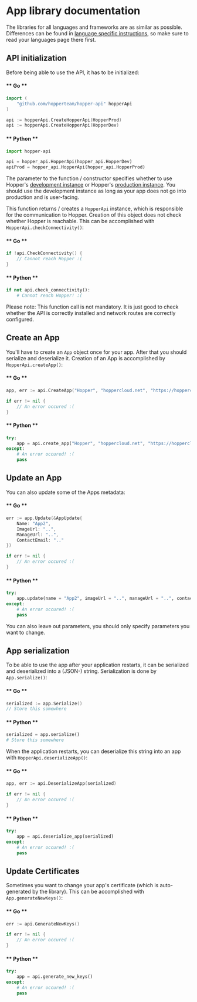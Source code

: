 # App library documentation
The libraries for all languages and frameworks are as similar as possible. Differences can be found in [language specific instructions](/languages/), so make sure to read your languages page there first.

## API initialization
Before being able to use the API, it has to be initialized:

<!-- tabs:start -->

#### ** Go **
```go
import (
    "github.com/hopperteam/hopper-api" hopperApi
)

api := hopperApi.CreateHopperApi(HopperProd)
api := hopperApi.CreateHopperApi(HopperDev)
```
#### ** Python **
```python
import hopper-api

api = hopper_api.HopperApi(hopper_api.HopperDev)
apiProd = hopper_api.HopperApi(hopper_api.HopperProd)
```

<!-- tabs:end -->

The parameter to the function / constructor specifies whether to use Hopper's [development instance](https://dev.hoppercloud.net) or Hopper's [production instance](https://app.hoppercloud.net). You should use the development instance as long as your app does not go into production and is user-facing.

This function returns / creates a `HopperApi` instance, which is responsible for the communication to Hopper. Creation of this object does not check whether Hopper is reachable. This can be accomplished with `HopperApi.checkConnectivity()`:

<!-- tabs:start -->

#### ** Go **
```go
if !api.CheckConnectivity() {
    // Cannot reach Hopper :(
}
```
#### ** Python **
```python
if not api.check_connectivity():
    # Cannot reach Hopper! :( 
```

<!-- tabs:end -->

Please note: This function call is not mandatory. It is just good to check whether the API is correctly installed and network routes are correctly configured.

## Create an App
You'll have to create an `App` object once for your app. After that you should serialize and deserialize it. Creation of an App is accomplished by `HopperApi.createApp()`:

<!-- tabs:start -->

#### ** Go **
```go
app, err := api.CreateApp("Hopper", "hoppercloud.net", "https://hoppercloud.net/logo.png", "https://hoppercloud.net/manageSubscription", "info@hoppercloud.net")

if err != nil {
    // An error occured :(
}
```
#### ** Python **
```python
try:
    app = api.create_app("Hopper", "hoppercloud.net", "https://hoppercloud.net/logo.png", "https://hoppercloud.net/manageSubscription", "info@hoppercloud.net")
except:
    # An error occured! :(
    pass
```

<!-- tabs:end -->

## Update an App
You can also update some of the Apps metadata:

<!-- tabs:start -->

#### ** Go **
```go
err := app.Update(&AppUpdate{
    Name: "App2",
    ImageUrl: "..",
    ManageUrl: "..",
    ContactEmail: ".."
})

if err != nil {
    // An error occured :(
}
```
#### ** Python **
```python
try:
    app.update(name = "App2", imageUrl = "..", manageUrl = "..", contactEmail = "..")
except:
    # An error occured! :(
    pass
```

<!-- tabs:end -->

You can also leave out parameters, you should only specify parameters you want to change.

## App serialization
To be able to use the app after your application restarts, it can be serialized and deserialized into a (JSON-) string. Serialization is done by `App.serialize()`:

<!-- tabs:start -->

#### ** Go **
```go
serialized := app.Serialize()
// Store this somewhere
```
#### ** Python **
```python
serialized = app.serialize()
# Store this somewhere
```

<!-- tabs:end -->

When the application restarts, you can deserialize this string into an app with `HopperApi.deserializeApp()`:

<!-- tabs:start -->

#### ** Go **
```go
app, err := api.DeserializeApp(serialized)

if err != nil {
    // An error occured :(
}
```
#### ** Python **
```python
try:
    app = api.deserialize_app(serialized)
except:
    # An error occured! :(
    pass
```

<!-- tabs:end -->

## Update Certificates
Sometimes you want to change your app's certificate (which is auto-generated by the library). This can be accomplished with `App.generateNewKeys()`:

<!-- tabs:start -->

#### ** Go **
```go
err := api.GenerateNewKeys()

if err != nil {
    // An error occured :(
}
```
#### ** Python **
```python
try:
    app = api.generate_new_keys()
except:
    # An error occured! :(
    pass
```

<!-- tabs:end -->
